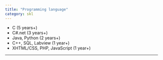 ```yaml
---
title: "Programming language"
category: skl
---
```


- C (5 years+)
- C#.net (3 years+)
- Java, Python (2 years+)
- C++, SQL, Labview (1 year+)
- XHTML/CSS, PHP, JavaScript (1 year+)

-------------------
